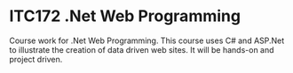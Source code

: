 # ITC172 .Net Web Programming

Course work for .Net Web Programming. This course uses C# and ASP.Net to illustrate the creation of data driven web sites. It will be hands-on and project driven.
